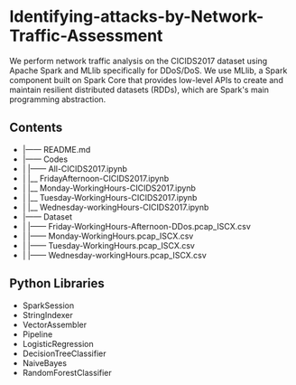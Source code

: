 # Identifying-attacks-by-Network-Traffic-Assessment
We perform network traffic analysis on the CICIDS2017 dataset using Apache Spark and MLlib specifically for DDoS/DoS. We use MLlib, a Spark component built on Spark Core that provides low-level APIs to create and maintain resilient distributed datasets (RDDs), which are Spark's main programming abstraction.


## Contents
- |—— README.md
- |—— Codes
- |     |—— All-CICIDS2017.ipynb
- |     |__ FridayAfternoon-CICIDS2017.ipynb
- |     |__ Monday-WorkingHours-CICIDS2017.ipynb
- |     |__ Tuesday-WorkingHours-CICIDS2017.ipynb
- |     |__ Wednesday-workingHours-CICIDS2017.ipynb
- |—— Dataset
- |     |—— Friday-WorkingHours-Afternoon-DDos.pcap_ISCX.csv
- |     |—— Monday-WorkingHours.pcap_ISCX.csv
- |     |—— Tuesday-WorkingHours.pcap_ISCX.csv
- |     |—— Wednesday-workingHours.pcap_ISCX.csv


## Python Libraries
- SparkSession
- StringIndexer
- VectorAssembler
- Pipeline
- LogisticRegression
- DecisionTreeClassifier
- NaiveBayes
- RandomForestClassifier
